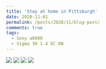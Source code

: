 ```yaml
---
title: 'Stay at home in Pittsburgh'
date: 2020-11-01
permalink: /posts/2020/11/blog-post/
comments: true
tags:
  - Sony a6000
  - Sigma 30 1.4 DC DN
---
```


<img src="https://yangdsh.github.io/images/_DSC2235.jpg" />

<img src="https://yangdsh.github.io/images/_DSC1940.jpg" />

<img src="https://yangdsh.github.io/images/_DSC2320.jpg" />

<img src="https://yangdsh.github.io/images/_DSC2315.jpg" />

